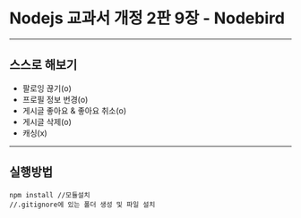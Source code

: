 Nodejs 교과서 개정 2판 9장 - Nodebird
=====================================
***
## 스스로 해보기
* 팔로잉 끊기(o)
* 프로필 정보 번경(o)
* 게시글 좋아요 & 좋아요 취소(o)
* 게시글 삭제(o)
* 캐싱(x)
***
## 실행방법
```
npm install //모듈설치
//.gitignore에 있는 폴더 생성 및 파일 설치
```
